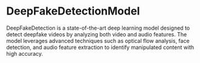 # DeepFakeDetectionModel
 DeepFakeDetection is a state-of-the-art deep learning model designed to detect deepfake videos by analyzing both video and audio features. The model leverages advanced techniques such as optical flow analysis, face detection, and audio feature extraction to identify manipulated content with high accuracy.

